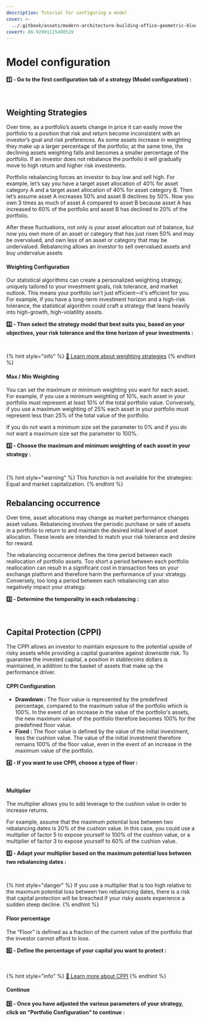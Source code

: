 ```yaml
---
description: Tutorial for configuring a model
cover: >-
  ../.gitbook/assets/modern-architecture-building-office-geometric-blue-2560x1440-6640.jpeg
coverY: 86.92991115498519
---
```


# Model configuration



**1️⃣ - Go to the first configuration tab of a strategy (Model configuration) :**&#x20;

<figure><img src="../.gitbook/assets/Capture d’écran 2023-11-04 à 22.49.21.png" alt=""><figcaption></figcaption></figure>

## Weighting Strategies

Over time, as a portfolio’s assets change in price it can easily move the portfolio to a position that risk and return become inconsistent with an investor’s goal and risk preferences. As some assets increase in weighting they make up a larger percentage of the portfolio; at the same time, the declining assets weighting falls and becomes a smaller percentage of the portfolio. If an investor does not rebalance the portfolio it will gradually move to high return and higher risk investments.

Portfolio rebalancing forces an investor to buy low and sell high. For example, let’s say you have a target asset allocation of 40% for asset category A and a target asset allocation of 40% for asset category B. Then let’s assume asset A increases 50% and asset B declines by 50%. Now you own 3 times as much of asset A compared to asset B because asset A has increased to 60% of the portfolio and asset B has declined to 20% of the portfolio.

After these fluctuations, not only is your asset allocation out of balance, but now you own more of an asset or category that has just risen 50% and may be overvalued, and own less of an asset or category that may be undervalued. Rebalancing allows an investor to sell overvalued assets and buy undervalue assets

#### Weighting **Configuration**

Our statistical algorithms can create a personalized weighting strategy, uniquely tailored to your investment goals, risk tolerance, and market outlook. This means your portfolio isn't just efficient—it's efficient for you. For example, if you have a long-term investment horizon and a high-risk tolerance, the statistical algorithm could craft a strategy that leans heavily into high-growth, high-volatility assets.

**2️⃣  - Then select the strategy model that best suits you, based on your objectives, your risk tolerance and the time horizon of your investments :**&#x20;

<figure><img src="../.gitbook/assets/Capture d’écran 2023-11-04 à 22.48.52.png" alt=""><figcaption></figcaption></figure>

{% hint style="info" %}
[🔗 Learn more about weighting strategies](../systematic-investing/strategies.md)
{% endhint %}

#### Max / Min Weighting

You can set the maximum or minimum weighting you want for each asset. For example, if you use a minimum weighting of 10%, each asset in your portfolio must represent at least 10% of the total portfolio value. Conversely, if you use a maximum weighting of 25% each asset in your portfolio must represent less than 25% of the total value of the portfolio.

If you do not want a minimum size set the parameter to 0% and if you do not want a maximum size set the parameter to 100%.

**3️⃣ - Choose the maximum and minimum weighting of each asset in your strategy :**

<figure><img src="../.gitbook/assets/Capture d’écran 2023-11-07 à 14.27.11.png" alt=""><figcaption></figcaption></figure>

{% hint style="warning" %}
This function is not available for the strategies: Equal and market capitalization.
{% endhint %}

## Rebalancing occurrence

Over time, asset allocations may change as market performance changes asset values. Rebalancing involves the periodic purchase or sale of assets in a portfolio to return to and maintain the desired initial level of asset allocation. These levels are intended to match your risk tolerance and desire for reward.

The rebalancing occurrence defines the time period between each reallocation of portfolio assets. Too short a period between each portfolio reallocation can result in a significant cost in transaction fees on your exchange platform and therefore harm the performance of your strategy. Conversely, too long a period between each rebalancing can also negatively impact your strategy.

**3️⃣ - Determine the temporality in each rebalancing :**

<figure><img src="../.gitbook/assets/Capture d’écran 2023-11-05 à 00.33.11.png" alt=""><figcaption></figcaption></figure>

## Capital Protection (CPPI)

The CPPI allows an investor to maintain exposure to the potential upside of risky assets while providing a capital guarantee against downside risk. To guarantee the invested capital, a position in stablecoins dollars is maintained, in addition to the basket of assets that make up the performance driver.

#### **CPPI Configuration**

* **Drawdown :** The floor value is represented by the predefined percentage, compared to the maximum value of the portfolio which is 100%. In the event of an increase in the value of the portfolio's assets, the new maximum value of the portfolio therefore becomes 100% for the predefined floor value.
* **Fixed :** The floor value is defined by the value of the initial investment, less the cushion value. The value of the initial investment therefore remains 100% of the floor value, even in the event of an increase in the maximum value of the portfolio.

**4️⃣ - If you want to use CPPI, choose a type of floor :**

<figure><img src="../.gitbook/assets/Capture d’écran 2023-11-05 à 00.48.11.png" alt=""><figcaption></figcaption></figure>

#### Multiplier

The multiplier allows you to add leverage to the cushion value in order to increase returns.

For example, assume that the maximum potential loss between two rebalancing dates is 20% of the cushion value. In this case, you could use a multiplier of factor 5 to expose yourself to 100% of the cushion value, or a multiplier of factor 3 to expose yourself to 60% of the cushion value.

**5️⃣ - Adapt your multiplier based on the maximum potential loss between two rebalancing dates :**

<figure><img src="../.gitbook/assets/Capture d’écran 2023-11-06 à 17.58.14.png" alt=""><figcaption></figcaption></figure>

{% hint style="danger" %}
If you use a multiplier that is too high relative to the maximum potential loss between two rebalancing dates, there is a risk that capital protection will be breached if your risky assets experience a sudden steep decline.
{% endhint %}

#### Floor percentage&#x20;

The “Floor” is defined as a fraction of the current value of the portfolio that the investor cannot afford to lose.

**6️⃣ - Define the percentage of your capital you want to protect :**

<figure><img src="../.gitbook/assets/Capture d’écran 2023-11-06 à 00.29.45.png" alt=""><figcaption></figcaption></figure>

{% hint style="info" %}
[🔗 Learn more about CPPI](../systematic-investing/capital-protection.md)
{% endhint %}

#### Continue

**9️⃣ - Once you have adjusted the various parameters of your strategy, click on “Portfolio Configuration” to continue :**

<figure><img src="../.gitbook/assets/Capture d’écran 2023-11-07 à 14.45.24.png" alt=""><figcaption></figcaption></figure>

